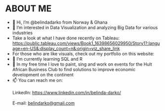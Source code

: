 # ABOUT ME

- 👋 Hi, I’m @belindadarko from Norway & Ghana
- 👀 I’m interested in Data Visualization and analyzing Big Data for various industries
- Take a look at what I have done recently on Tableau: https://public.tableau.com/views/Book1_16398656029950/Story1?:language=en-US&:display_count=n&:origin=viz_share_link
- For those who are like visuals, check out my portfolio on this website:
- 🌱 I’m currently learning SQL and R
- 💞️ In my free time I love to paint, sing and work on events for the Hult African Business Club to find solutions to improve economic development on the continent
- 📫 You can reach me on:<br>
<br>LinkedIn: https://www.linkedin.com/in/belinda-darko/<br>
<br>E-mail:   belindarko@gmail.com<br>

